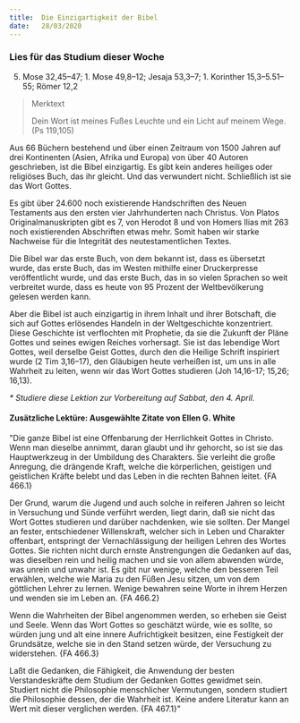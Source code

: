 ```yaml
---
title:  Die Einzigartigkeit der Bibel
date:   28/03/2020
---
```


### Lies für das Studium dieser Woche
5. Mose 32,45–47; 1. Mose 49,8–12; Jesaja 53,3–7; 1. Korinther 15,3–5.51–55; Römer 12,2

> <p>Merktext</p>
> Dein Wort ist meines Fußes Leuchte und ein Licht auf meinem Wege. (Ps 119,105)

Aus 66 Büchern bestehend und über einen Zeitraum von 1500 Jahren auf drei Kontinenten (Asien, Afrika und Europa) von über 40 Autoren geschrieben, ist die Bibel einzigartig. Es gibt kein anderes heiliges oder religiöses Buch, das ihr gleicht. Und das verwundert nicht. Schließlich ist sie das Wort Gottes.

Es gibt über 24.600 noch existierende Handschriften des Neuen Testaments aus den ersten vier Jahrhunderten nach Christus. Von Platos Originalmanuskripten gibt es 7, von Herodot 8 und von Homers Ilias mit 263 noch existierenden Abschriften etwas mehr. Somit haben wir starke Nachweise für die Integrität des neutestamentlichen Textes.

Die Bibel war das erste Buch, von dem bekannt ist, dass es übersetzt wurde, das erste Buch, das im Westen mithilfe einer Druckerpresse veröffentlicht wurde, und das erste Buch, das in so vielen Sprachen so weit verbreitet wurde, dass es heute von 95 Prozent der Weltbevölkerung gelesen werden kann.

Aber die Bibel ist auch einzigartig in ihrem Inhalt und ihrer Botschaft, die sich auf Gottes erlösendes Handeln in der Weltgeschichte konzentriert. Diese Geschichte ist verflochten mit Prophetie, da sie die Zukunft der Pläne Gottes und seines ewigen Reiches vorhersagt. Sie ist das lebendige Wort Gottes, weil derselbe Geist Gottes, durch den die Heilige Schrift inspiriert wurde (2 Tim 3,16–17), den Gläubigen heute verheißen ist, um uns in alle Wahrheit zu leiten, wenn wir das Wort Gottes studieren (Joh 14,16–17; 15,26; 16,13).

_* Studiere diese Lektion zur Vorbereitung auf Sabbat, den 4. April._

#### Zusätzliche Lektüre: Ausgewählte Zitate von Ellen G. White

"Die ganze Bibel ist eine Offenbarung der Herrlichkeit Gottes in Christo. Wenn man dieselbe annimmt, daran glaubt und ihr gehorcht, so ist sie das Hauptwerkzeug in der Umbildung des Charakters. Sie verleiht die große Anregung, die drängende Kraft, welche die körperlichen, geistigen und geistlichen Kräfte belebt und das Leben in die rechten Bahnen leitet. {FA 466.1}

Der Grund, warum die Jugend und auch solche in reiferen Jahren so leicht in Versuchung und Sünde verführt werden, liegt darin, daß sie nicht das Wort Gottes studieren und darüber nachdenken, wie sie sollten. Der Mangel an fester, entschiedener Willenskraft, welcher sich in Leben und Charakter offenbart, entspringt der Vernachlässigung der heiligen Lehren des Wortes Gottes. Sie richten nicht durch ernste Anstrengungen die Gedanken auf das, was dieselben rein und heilig machen und sie von allem abwenden würde, was unrein und unwahr ist. Es gibt nur wenige, welche den besseren Teil erwählen, welche wie Maria zu den Füßen Jesu sitzen, um von dem göttlichen Lehrer zu lernen. Wenige bewahren seine Worte in ihrem Herzen und wenden sie im Leben an. {FA 466.2}

Wenn die Wahrheiten der Bibel angenommen werden, so erheben sie Geist und Seele. Wenn das Wort Gottes so geschätzt würde, wie es sollte, so würden jung und alt eine innere Aufrichtigkeit besitzen, eine Festigkeit der Grundsätze, welche sie in den Stand setzen würde, der Versuchung zu widerstehen. {FA 466.3}

Laßt die Gedanken, die Fähigkeit, die Anwendung der besten Verstandeskräfte dem Studium der Gedanken Gottes gewidmet sein. Studiert nicht die Philosophie menschlicher Vermutungen, sondern studiert die Philosophie dessen, der die Wahrheit ist. Keine andere Literatur kann an Wert mit dieser verglichen werden. {FA 467.1}"